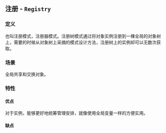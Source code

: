 ## 注册 - `Registry`

### 定义

也叫注册模式，注册器模式。注册树模式通过将对象实例注册到一棵全局的对象树上，需要的时候从对象树上采摘的模式设计方法，注册树上的实例却可以无数次获取。

### 场景

全局共享和交换对象。

### 特性

#### 优点

对于实例，能够更好地统筹管理安排，就像使用全局变量一样的方便实用。

#### 缺点
